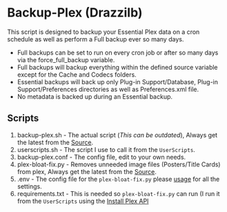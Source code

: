 # Backup-Plex (Drazzilb)

This script is designed to backup your Essential Plex data on a cron schedule as well as perform a Full backup ever so many days.

- Full backups can be set to run on every cron job or after so many days via the force_full_backup variable.
- Full backups will backup everything within the defined source variable except for the Cache and Codecs folders.
- Essential backups will back up only Plug-in Support/Database, Plug-in Support/Preferences directories as well as Preferences.xml file.
- No metadata is backed up during an Essential backup.

## Scripts

1. backup-plex.sh - The actual script (*This can be outdated*), Always get the latest from the [Source](https://github.com/Drazzilb08/userScripts/tree/dev/scripts/backup-plex).
1. userscripts.sh - The script I use to call it from the `UserScripts`.
1. backup-plex.conf - The config file, edit to your own needs.
1. plex-bloat-fix.py - Removes unneeded image files (Posters/Title Cards) from plex, Always get the latest from the [Source](https://github.com/bullmoose20/Plex-Stuff#plex-bloat-fix).
1. .env - The config file for the `plex-bloat-fix.py` please [usage](https://github.com/bullmoose20/Plex-Stuff#usage) for all the settings.
1. requirements.txt - This is needed so `plex-bloat-fix.py` can run (I run it from the `UserScripts` using the [Install Plex API](https://github.com/TRaSH-/userScripts-and-Configs/tree/main/scripts/Install-qBittorrent-API)
